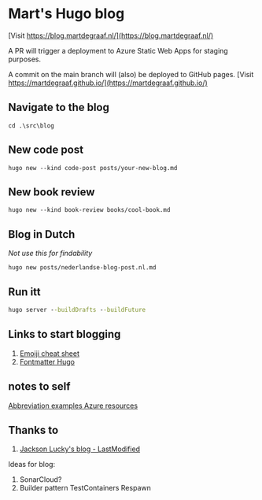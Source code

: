 # Mart's Hugo blog

[Visit https://blog.martdegraaf.nl/](https://blog.martdegraaf.nl/)

A PR will trigger a deployment to Azure Static Web Apps for staging purposes.

A commit on the main branch will (also) be deployed to GitHub pages.
[Visit https://martdegraaf.github.io/](https://martdegraaf.github.io/)

## Navigate to the blog
`cd .\src\blog`

## New code post

`hugo new --kind code-post posts/your-new-blog.md`

## New book review

`hugo new --kind book-review books/cool-book.md`

## Blog in Dutch

_Not use this for findability_

`hugo new posts/nederlandse-blog-post.nl.md`


## Run itt

```cmd
hugo server --buildDrafts --buildFuture
```

## Links to start blogging

1. [Emoiji cheat sheet](https://www.webfx.com/tools/emoji-cheat-sheet/)
1. [Fontmatter Hugo](https://gohugo.io/content-management/front-matter/)

## notes to self

[Abbreviation examples Azure resources](https://learn.microsoft.com/en-us/azure/cloud-adoption-framework/ready/azure-best-practices/resource-abbreviations)

## Thanks to

1. [Jackson Lucky's blog - LastModified](https://www.jacksonlucky.net/posts/use-lastmod-with-papermod/)


Ideas for blog:
1. SonarCloud?
1. Builder pattern TestContainers Respawn
